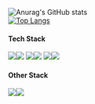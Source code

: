 <!--
**Jun-WFI-hyung/Jun-WFI-hyung** is a ✨ _special_ ✨ repository because its `README.md` (this file) appears on your GitHub profile.

Here are some ideas to get you started:

- 🔭 I’m currently working on ...
- 🌱 I’m currently learning ...
- 👯 I’m looking to collaborate on ...
- 🤔 I’m looking for help with ...
- 💬 Ask me about ...
- 📫 How to reach me: ...
- 😄 Pronouns: ...
- ⚡ Fun fact: ...
-->
![Anurag's GitHub stats](https://github-readme-stats.vercel.app/api?username=Jun-WFI-hyung&show_icons=true&bg_color=45,EE4C2C,5C3EE8&text_color=FFFFFF&title_color=FCC624&icon_color=FCC624)</br>
[![Top Langs](https://github-readme-stats.vercel.app/api/top-langs/?username=Jun-WFI-hyung&layout=compact&langs_count=5&bg_color=555555&title_color=FCC624&text_color=FFFFFF)](https://github.com/Jun-WFI-hyung/github-readme-stats)

#### Tech Stack</br>
<img src="https://img.shields.io/badge/linux-FCC624?style=for-the-badge&logo=linux&logoColor=black"><img src="https://img.shields.io/badge/ros-22314E?style=for-the-badge&logo=ros&logoColor=white">
<img src="https://img.shields.io/badge/Python-3776AB?style=for-the-badge&logo=Python&logoColor=white"><img src="https://img.shields.io/badge/C++-00599C?style=for-the-badge&logo=C++&logoColor=white">
<img src="https://img.shields.io/badge/OpenCV-5C3EE8?style=for-the-badge&logo=OpenCV&logoColor=white"><img src="https://img.shields.io/badge/PyTorch-EE4C2C?style=for-the-badge&logo=PyTorch&logoColor=white">
#### Other Stack</br>
<img src="https://img.shields.io/badge/Adobe Photoshop-31A8FF?style=for-the-badge&logo=Adobe Photoshop&logoColor=white"><img src="https://img.shields.io/badge/Adobe Illustrator-FF9A00?style=for-the-badge&logo=Adobe Illustrator&logoColor=white">
